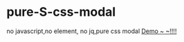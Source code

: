 # pure-S-css-modal
no javascript,no element, no jq,pure css modal 
[Demo ~ ~!!!!](http://139.196.8.187/vigorLine) 

